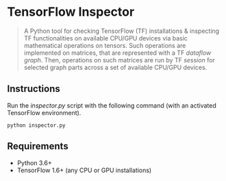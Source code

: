 # TensorFlow Inspector
> A Python tool for checking TensorFlow (TF) installations & inspecting TF functionalities on available CPU/GPU devices via basic mathematical operations on tensors. Such operations are implemented on matrices, that are represented with a TF *dataflow graph*. Then, operations on such matrices are run by TF *session* for selected graph parts across a set of available CPU/GPU devices.

## Instructions
Run the *inspector.py* script with the following command (with an activated TensorFlow environment).
```
python inspector.py
```

## Requirements
* Python 3.6+
* TensorFlow 1.6+ (any CPU or GPU installations)
